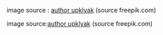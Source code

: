 image source : <a href="https://kr.freepik.com/free-vector/couple-runners-jogging-together-in-park_22393901.htm#from_view=detail_alsolike">author upklyak</a> (source freepik.com)


image source:<a href="https://kr.freepik.com/free-vector/set-people-avatars-faces-of-young-and-old-male-and-female-characters-diverse-men-or-women-with-different-hair-color-teens-and-adult-portraits-for-social-media-isolated-line-art-flat-vector-icons_22642058.htm#page=3&position=45&from_view=author&uuid=6ecf0029-8840-4f73-8a57-07a382234cde">author upklyak</a> (source freepik.com)
